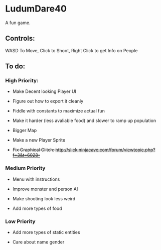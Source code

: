 # LudumDare40
A fun game.
## Controls:
WASD To Move, Click to Shoot, Right Click to get Info on People
## To do: 
### High Priority:

- Make Decent looking Player UI

- Figure out how to export it cleanly

- Fiddle with constants to maximize actual fun

- Make it harder (less avaliable food) and slower to ramp up population

- Bigger Map

- Make a new Player Sprite

- ~~Fix Graphical Glitch: http://slick.ninjacave.com/forum/viewtopic.php?f=3&t=6028-~~

### Medium Priority
- Menu with instructions

- Improve monster and person AI

- Make shooting look less weird

- Add more types of food

### Low Priority

 - Add more types of static entities
 
 - Care about name gender
